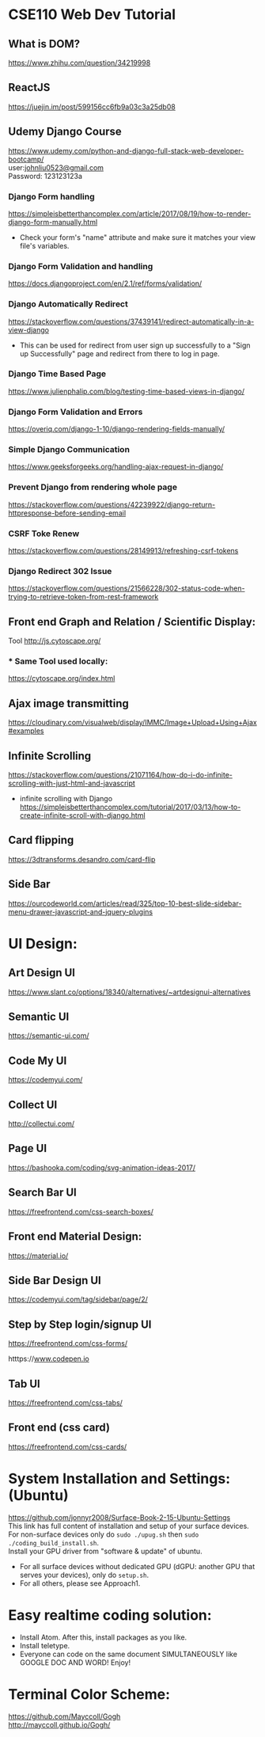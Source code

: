 # CSE110 Web Dev Tutorial  

## What is DOM?  
https://www.zhihu.com/question/34219998  

## ReactJS  
https://juejin.im/post/599156cc6fb9a03c3a25db08  

## Udemy Django Course 
https://www.udemy.com/python-and-django-full-stack-web-developer-bootcamp/  
user:johnliu0523@gmail.com  
Password: 123123123a  

### Django Form handling  
https://simpleisbetterthancomplex.com/article/2017/08/19/how-to-render-django-form-manually.html  
* Check your form's "name" attribute and make sure it matches your view file's variables.  

### Django Form Validation and handling  
https://docs.djangoproject.com/en/2.1/ref/forms/validation/  

### Django Automatically Redirect  
https://stackoverflow.com/questions/37439141/redirect-automatically-in-a-view-django  
* This can be used for redirect from user sign up successfully to a "Sign up Successfully" page and redirect from there to log in page.  

### Django Time Based Page  
https://www.julienphalip.com/blog/testing-time-based-views-in-django/  

### Django Form Validation and Errors  
https://overiq.com/django-1-10/django-rendering-fields-manually/  

### Simple Django Communication  
https://www.geeksforgeeks.org/handling-ajax-request-in-django/  

### Prevent Django from rendering whole page  
https://stackoverflow.com/questions/42239922/django-return-httpresponse-before-sending-email  

### CSRF Toke Renew  
https://stackoverflow.com/questions/28149913/refreshing-csrf-tokens  

### Django Redirect 302 Issue  
https://stackoverflow.com/questions/21566228/302-status-code-when-trying-to-retrieve-token-from-rest-framework  

## Front end Graph and Relation / Scientific Display:  
Tool http://js.cytoscape.org/  
### * Same Tool used locally:  
https://cytoscape.org/index.html  

## Ajax image transmitting  
https://cloudinary.com/visualweb/display/IMMC/Image+Upload+Using+Ajax#examples  

## Infinite Scrolling  
https://stackoverflow.com/questions/21071164/how-do-i-do-infinite-scrolling-with-just-html-and-javascript  
* infinite scrolling with Django  
https://simpleisbetterthancomplex.com/tutorial/2017/03/13/how-to-create-infinite-scroll-with-django.html  

## Card flipping  
https://3dtransforms.desandro.com/card-flip  

## Side Bar  
https://ourcodeworld.com/articles/read/325/top-10-best-slide-sidebar-menu-drawer-javascript-and-jquery-plugins  

# UI Design:  

## Art Design UI  
https://www.slant.co/options/18340/alternatives/~artdesignui-alternatives  

## Semantic UI  
https://semantic-ui.com/  

## Code My UI  
https://codemyui.com/  

## Collect UI  
http://collectui.com/  

## Page UI  
https://bashooka.com/coding/svg-animation-ideas-2017/  

## Search Bar UI  
https://freefrontend.com/css-search-boxes/  

## Front end Material Design:  
https://material.io/  

## Side Bar Design UI  
https://codemyui.com/tag/sidebar/page/2/  

## Step by Step login/signup UI  
https://freefrontend.com/css-forms/  

htttps://www.codepen.io  

## Tab UI  
https://freefrontend.com/css-tabs/  

## Front end (css card)   
https://freefrontend.com/css-cards/

# System Installation and Settings: (Ubuntu)  
https://github.com/jonnyr2008/Surface-Book-2-15-Ubuntu-Settings  
This link has full content of installation and setup of your surface devices.  
For non-surface devices only do ```sudo ./upug.sh``` then ```sudo ./coding_build_install.sh```.  
Install your GPU driver from "software & update" of ubuntu.  
* For all surface devices without dedicated GPU (dGPU: another GPU that serves your devices), only do ```setup.sh```.  
* For all others, please see Approach1.  

# Easy realtime coding solution:  
* Install Atom. After this, install packages as you like.  
* Install teletype.  
* Everyone can code on the same document SIMULTANEOUSLY like GOOGLE DOC AND WORD! Enjoy!  

# Terminal Color Scheme:  
https://github.com/Mayccoll/Gogh  
http://mayccoll.github.io/Gogh/  



